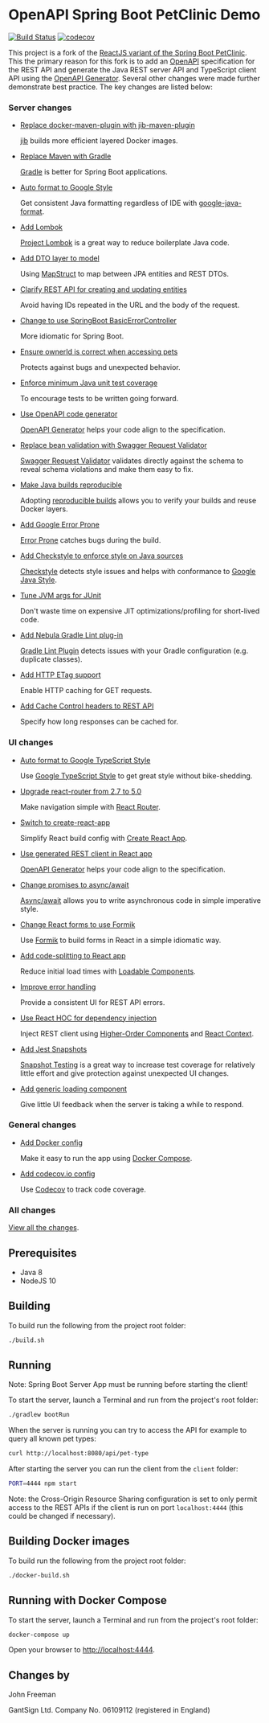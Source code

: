 # OpenAPI Spring Boot PetClinic Demo

[![Build Status](https://travis-ci.com/gantsign/spring-petclinic-openapi.svg?branch=master)](https://travis-ci.com/gantsign/spring-petclinic-openapi)
[![codecov](https://codecov.io/gh/gantsign/spring-petclinic-openapi/branch/master/graph/badge.svg)](https://codecov.io/gh/gantsign/spring-petclinic-openapi)

This project is a fork of the
[ReactJS variant of the Spring Boot PetClinic](https://github.com/spring-petclinic/spring-petclinic-reactjs).
This the primary reason for this fork is to add an [OpenAPI](https://www.openapis.org) specification
for the REST API and generate the Java REST server API and TypeScript client API using the
[OpenAPI Generator](https://openapi-generator.tech). Several other changes were made further
demonstrate best practice. The key changes are listed below:

### Server changes

* [Replace docker-maven-plugin with jib-maven-plugin](https://github.com/gantsign/spring-petclinic-openapi/commit/4acd919cc490e70d94f76b21e01cb298ff40d5c7)

    [jib](https://github.com/GoogleContainerTools/jib) builds more efficient layered Docker images.

* [Replace Maven with Gradle](https://github.com/gantsign/spring-petclinic-openapi/commit/f1bf161318001cdeb40d232c1d0a4f8949a3c0b8)

    [Gradle](https://gradle.org) is better for Spring Boot applications.

* [Auto format to Google Style](https://github.com/gantsign/spring-petclinic-openapi/commit/7d89e2b4d198135c689172a4cb6c4df25883f0aa)

    Get consistent Java formatting regardless of IDE with
    [google-java-format](https://github.com/google/google-java-format).

* [Add Lombok](https://github.com/gantsign/spring-petclinic-openapi/commit/54a62b558096a276580bdc38cb3c44f5c0ca71c4)

    [Project Lombok](https://projectlombok.org) is a great way to reduce boilerplate Java code.

* [Add DTO layer to model](https://github.com/gantsign/spring-petclinic-openapi/commit/8a642912541d24234a5cba773e574b8a90b64dcd)

  Using [MapStruct](https://mapstruct.org) to map between JPA entities and REST DTOs.

* [Clarify REST API for creating and updating entities](https://github.com/gantsign/spring-petclinic-openapi/commit/f1b573711b7c360884b424a0ce6122c6b159c8a8)

    Avoid having IDs repeated in the URL and the body of the request.

* [Change to use SpringBoot BasicErrorController](https://github.com/gantsign/spring-petclinic-openapi/commit/58667284f33488847ed13f077b5959ce5a91ca4d)

    More idiomatic for Spring Boot.

* [Ensure ownerId is correct when accessing pets](https://github.com/gantsign/spring-petclinic-openapi/commit/4af7e0758da1e6483ab7e2f9792319d2e30302dc)

    Protects against bugs and unexpected behavior.

* [Enforce minimum Java unit test coverage](https://github.com/gantsign/spring-petclinic-openapi/commit/7eb2cad02af8b14b87c070e13944e9603a4e1716)

    To encourage tests to be written going forward.

* [Use OpenAPI code generator](https://github.com/gantsign/spring-petclinic-openapi/commit/d0e75b6e8a8339a825647bd6f0ea09c73bd5bd4c)

    [OpenAPI Generator](https://github.com/OpenAPITools/openapi-generator) helps your code align to
    the specification.

* [Replace bean validation with Swagger Request Validator](https://github.com/gantsign/spring-petclinic-openapi/commit/4f7106133c0d05cfe0418b52ba0283849e991a61)

    [Swagger Request Validator](https://bitbucket.org/atlassian/swagger-request-validator/src/master/swagger-request-validator-springmvc/)
    validates directly against the schema to reveal schema violations and make them easy to fix.

* [Make Java builds reproducible](https://github.com/gantsign/spring-petclinic-openapi/commit/dd2c3357b08fe5390966bcb45e5897601d1c3ca1)

    Adopting [reproducible builds](https://reproducible-builds.org) allows you to verify your builds
    and reuse Docker layers.

* [Add Google Error Prone](https://github.com/gantsign/spring-petclinic-openapi/commit/33a5d4654e6135a1fd033de4f28c7ade83a783bd)

    [Error Prone](https://errorprone.info) catches bugs during the build.

* [Add Checkstyle to enforce style on Java sources](https://github.com/gantsign/spring-petclinic-openapi/commit/bd3f27df4d62e84b0c7e3b8c9e7bcb261eb61812)

    [Checkstyle](https://checkstyle.org) detects style issues and helps with conformance to
    [Google Java Style](https://google.github.io/styleguide/javaguide.html).

* [Tune JVM args for JUnit](https://github.com/gantsign/spring-petclinic-openapi/commit/d77b440bacf932f6822507bf2fbdeb38c506eb18)

    Don't waste time on expensive JIT optimizations/profiling for short-lived code.

* [Add Nebula Gradle Lint plug-in](https://github.com/gantsign/spring-petclinic-openapi/commit/3ecb2cfdfc1c4341974c9381ba4015541e6cf71b)

    [Gradle Lint Plugin](https://github.com/nebula-plugins/gradle-lint-plugin) detects issues with
    your Gradle configuration (e.g. duplicate classes).

* [Add HTTP ETag support](https://github.com/gantsign/spring-petclinic-openapi/commit/5cb60a3ee549a358d485d0dcf4c84e78e99762eb)

    Enable HTTP caching for GET requests.

* [Add Cache Control headers to REST API](https://github.com/gantsign/spring-petclinic-openapi/commit/d7e9e48e6166cd7a841ac09cfaebd6398d5e0dfc)

    Specify how long responses can be cached for.


### UI changes

* [Auto format to Google TypeScript Style](https://github.com/gantsign/spring-petclinic-openapi/commit/b554446e6e543ec36e06cd8a14fe62d697de9d2e)

    Use [Google TypeScript Style](https://github.com/google/gts) to get great style without bike-shedding.

* [Upgrade react-router from 2.7 to 5.0](https://github.com/gantsign/spring-petclinic-openapi/commit/ab0dcc44da29004c18e89e5b9e7d48db4d30dac7)

    Make navigation simple with [React Router](https://reacttraining.com/react-router/).

* [Switch to create-react-app](https://github.com/gantsign/spring-petclinic-openapi/commit/2554a1de60c3ffade3a20ab37e890aa47f2bbc2d)

    Simplify React build config with [Create React App](https://github.com/facebook/create-react-app).

* [Use generated REST client in React app](https://github.com/gantsign/spring-petclinic-openapi/commit/d2c2815da6b96ccf7d39e31facf3602397a978e1)

    [OpenAPI Generator](https://github.com/OpenAPITools/openapi-generator) helps your code align to
    the specification.

* [Change promises to async/await](https://github.com/gantsign/spring-petclinic-openapi/commit/b5607168c0a12ce4dec51d4a6774416ebed148f1)

    [Async/await](https://javascript.info/async-await) allows you to write asynchronous code in
    simple imperative style.

* [Change React forms to use Formik](https://github.com/gantsign/spring-petclinic-openapi/commit/8b0c10caa93f1670ba4b88650f68167db6c71653)

    Use [Formik](https://jaredpalmer.com/formik/) to build forms in React in a simple idiomatic way.

* [Add code-splitting to React app](https://github.com/gantsign/spring-petclinic-openapi/commit/ac0ebda4352f5392cca7413fe6e96cfb86e5959c)

    Reduce initial load times with [Loadable Components](https://github.com/smooth-code/loadable-components).

* [Improve error handling](https://github.com/gantsign/spring-petclinic-openapi/commit/7e9c999b721a96858dc4055652a1714daff3722e)

    Provide a consistent UI for REST API errors.

* [Use React HOC for dependency injection](https://github.com/gantsign/spring-petclinic-openapi/commit/dbdcc551c7e3213ad64943d186a7acfdfa2e36c2)

    Inject REST client using
    [Higher-Order Components](https://reactjs.org/docs/higher-order-components.html) and
    [React Context](https://reactjs.org/docs/context.html).

* [Add Jest Snapshots](https://github.com/gantsign/spring-petclinic-openapi/commit/5f9c05b3153c89202de4419597476246c7f3d4e0)

    [Snapshot Testing](https://jestjs.io/docs/en/snapshot-testing) is a great way to increase test
    coverage for relatively little effort and give protection against unexpected UI changes.

* [Add generic loading component](https://github.com/gantsign/spring-petclinic-openapi/commit/93f10bca7453bc2214bd3f542c814957683b1026)

    Give little UI feedback when the server is taking a while to respond.

### General changes

* [Add Docker config](https://github.com/gantsign/spring-petclinic-openapi/commit/d0e44a78f040b7f8d6867e865b1618fa4289fb76)

    Make it easy to run the app using [Docker Compose](https://docs.docker.com/compose/).

* [Add codecov.io config](https://github.com/gantsign/spring-petclinic-openapi/commit/abb0b83f9eabe688140b05144428deee62cbc382)

    Use [Codecov](https://codecov.io) to track code coverage.

### All changes

[View all the changes](https://github.com/gantsign/spring-petclinic-openapi/compare/69584819f5b384da9353e66d3a9c66dfb9b708a7...master).

## Prerequisites

* Java 8
* NodeJS 10

## Building

To build run the following from the project root folder:

```bash
./build.sh
```

## Running

Note: Spring Boot Server App must be running before starting the client!

To start the server, launch a Terminal and run from the project's root folder:

```bash
./gradlew bootRun
```

When the server is running you can try to access the API for example to query all known pet types:

```bash
curl http://localhost:8080/api/pet-type
```

After starting the server you can run the client from the `client` folder:

```bash
PORT=4444 npm start
```

Note: the Cross-Origin Resource Sharing configuration is set to only permit access to the REST APIs
if the client is run on port `localhost:4444` (this could be changed if necessary).

## Building Docker images

To build run the following from the project root folder:

```bash
./docker-build.sh
```

## Running with Docker Compose

To start the server, launch a Terminal and run from the project's root folder:

```bash
docker-compose up
```

Open your browser to [http://localhost:4444](http://localhost:4444).

## Changes by

John Freeman

GantSign Ltd.
Company No. 06109112 (registered in England)
